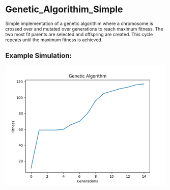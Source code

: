 # Genetic_Algorithim_Simple
Simple implementation of a genetic algorithim where a chromosome is crossed over and mutated over generations to reach maximum fitness. The two most fit parents are selected and offspring are created. This cycle repeats until the maximum fitness is achieved.

## Example Simulation:

![figure 1](Figure_1.png)
